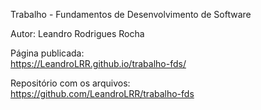 Trabalho - Fundamentos de Desenvolvimento de Software

Autor: Leandro Rodrigues Rocha


Página publicada:  
https://LeandroLRR.github.io/trabalho-fds/

Repositório com os arquivos:  
https://github.com/LeandroLRR/trabalho-fds
